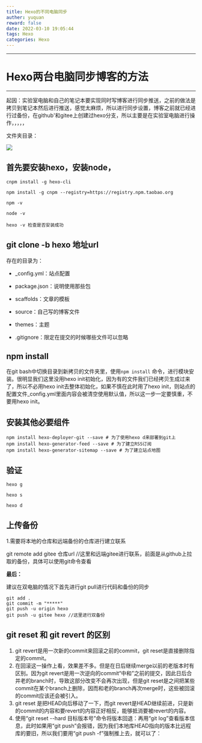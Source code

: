 ```yaml
---
title: Hexo的不同电脑同步
auther: yuquan
reward: false
date: 2022-03-10 19:05:44
tags: Hexo
categories: Hexo
---
```


---

# Hexo两台电脑同步博客的方法
---
起因：实验室电脑和自己的笔记本要实现同时写博客进行同步推送，之前的做法是拷贝到笔记本然后进行推送，感觉太麻烦，所以进行同步设置，博客之前就已经进行过备份，在github'和gitee上创建过hexo分支，所以主要是在实验室电脑进行操作，，，，，

<!--more-->

文件夹目录：

![](https://gitee.com/xu-yuquan/picture-markdown/raw/master/QQ截图202203101025.png)



## **首先要安装hexo，安装node，**

```
cnpm install -g hexo-cli

npm install -g cnpm --registry=https://registry.npm.taobao.org

npm -v

node -v

hexo -v 检查是否安装成功

```

## **git clone -b hexo 地址url**

存在的目录为：

- \_config.yml：站点配置

- package.json：说明使用那些包

- scaffolds：文章的模板

- source：自己写的博客文件

- themes：主题

- .gitignore：限定在提交的时候哪些文件可以忽略

  

## npm install

在git bash中切换目录到新拷贝的文件夹里，使用`npm install` 命令，进行模块安装。很明显我们这里没用hexo init初始化，因为有的文件我们已经拷贝生成过来了，所以不必用hexo init去整体初始化，如果不慎在此时用了hexo init，则站点的配置文件\_config.yml里面内容会被清空使用默认值，所以这一步一定要慎重，不要用hexo init。

## 安装其他必要组件

```
npm install hexo-deployer-git --save # 为了使用hexo d来部署到git上 
npm install hexo-generator-feed --save # 为了建立RSS订阅
npm install hexo-generator-sitemap --save # 为了建立站点地图
```

## 验证

```
hexo g

hexo s

hexo d
```

## 上传备份

1.需要将本地的仓库和远端备份的仓库进行建立联系

git  remote  add gitee 仓库url   //这里和远端gitee进行联系，前面是从github上拉取的备份，具体可以使用git命令查看

**最后：**

建议在双电脑的情况下首先进行git pull进行代码和备份的同步

```
git add .
git commit -m "*****"
git push -u origin hexo 
git push -u gitee hexo //这里进行双备份

```



## git reset 和 git revert 的区别

1.  git revert是用一次新的commit来回滚之前的commit，git reset是直接删除指定的commit。
2.  在回滚这一操作上看，效果差不多。但是在日后继续merge以前的老版本时有区别。因为git revert是用一次逆向的commit“中和”之前的提交，因此日后合并老的branch时，导致这部分改变不会再次出现，但是git reset是之间把某些commit在某个branch上删除，因而和老的branch再次merge时，这些被回滚的commit应该还会被引入。
3.  git reset 是把HEAD向后移动了一下，而git revert是HEAD继续前进，只是新的commit的内容和要revert的内容正好相反，能够抵消要被revert的内容。
4.  使用“git reset --hard 目标版本号”命令将版本回退：再用“git log”查看版本信息，此时如果用“git push”会报错，因为我们本地库HEAD指向的版本比远程库的要旧，所以我们要用“git push -f”强制推上去，就可以了：

